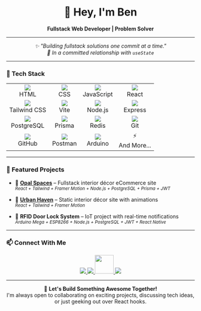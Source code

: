 <!-- Profile Header -->
<h1 align="center">👋 Hey, I'm Ben</h1>
<p align="center">
  <b>Fullstack Web Developer | Problem Solver </b>
</p>

---

<p align="center">
  <i>✨ "Building fullstack solutions one commit at a time."<br/>
  💙 In a committed relationship with <code>useState</code></i>
</p>

---

### 🚀 Tech Stack

<table align="center">
  <tr>
    <td align="center"><img src="https://skillicons.dev/icons?i=html" /><br/>HTML</td>
    <td align="center"><img src="https://skillicons.dev/icons?i=css" /><br/>CSS</td>
    <td align="center"><img src="https://skillicons.dev/icons?i=js" /><br/>JavaScript</td>
    <td align="center"><img src="https://skillicons.dev/icons?i=react" /><br/>React</td>
  </tr>
  <tr>
    <td align="center"><img src="https://skillicons.dev/icons?i=tailwind" /><br/>Tailwind CSS</td>
    <td align="center"><img src="https://skillicons.dev/icons?i=vite" /><br/>Vite</td>
    <td align="center"><img src="https://skillicons.dev/icons?i=nodejs" /><br/>Node.js</td>
    <td align="center"><img src="https://skillicons.dev/icons?i=express" /><br/>Express</td>
  </tr>
  <tr>
    <td align="center"><img src="https://skillicons.dev/icons?i=postgres" /><br/>PostgreSQL</td>
    <td align="center"><img src="https://skillicons.dev/icons?i=prisma" /><br/>Prisma</td>
    <td align="center"><img src="https://skillicons.dev/icons?i=redis" /><br/>Redis</td>
    <td align="center"><img src="https://skillicons.dev/icons?i=git" /><br/>Git</td>
  </tr>
  <tr>
    <td align="center"><img src="https://skillicons.dev/icons?i=github" /><br/>GitHub</td>
    <td align="center"><img src="https://skillicons.dev/icons?i=postman" /><br/>Postman</td>
    <td align="center"><img src="https://skillicons.dev/icons?i=arduino" /><br/>Arduino</td>
    <td align="center">⚡ <br/>And More...</td>
  </tr>
</table>

---

### 📌 Featured Projects

- 🏡  [**Opal Spaces**](https://opalspaces.vercel.app/) – Fullstack interior décor eCommerce site  
  <sub><i>React + Tailwind + Framer Motion + Node.js + PostgreSQL + Prisma + JWT </i></sub>

- 🏡 [**Urban Haven**](https://urbanhaven.vercel.app/) – Static interior décor site with animations  
  <sub><i>React + Tailwind + Framer Motion</i></sub>

- 🔐 **RFID Door Lock System** – IoT project with real-time notifications  
  <sub><i>Arduino Mega + ESP8266 + Node.js + PostgreSQL + JWT + React Native </i></sub>

---

### 📫 Connect With Me

<p align="center">
  <a href="https://www.linkedin.com/in/ben-chigozie/" target="_blank">
    <img src="https://skillicons.dev/icons?i=linkedin" />
  </a>
  <a href="https://x.com/benchigozie_" target="_blank">
    <img src="https://skillicons.dev/icons?i=twitter" />
  </a>
  <a href="https://web.facebook.com/ben.chigozie.975424" target="_blank">
   <img src="https://cdn.jsdelivr.net/gh/devicons/devicon/icons/facebook/facebook-original.svg" width="50" />
  </a>
  <a href="https://www.instagram.com/bennchigozie/" target="_blank">
    <img src="https://skillicons.dev/icons?i=instagram" />
  </a>
</p>


---

<p align="center">
  💬 <b>Let's Build Something Awesome Together!</b><br/>
  I'm always open to collaborating on exciting projects, discussing tech ideas, or just geeking out over React hooks.
</p>
